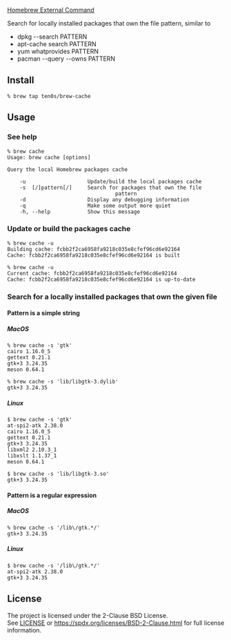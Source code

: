 [Homebrew External Command](https://docs.brew.sh/External-Commands)

Search for locally installed packages that own the file pattern, similar to

* dpkg --search PATTERN
* apt-cache search PATTERN
* yum whatprovides PATTERN
* pacman --query --owns PATTERN

## Install

```
% brew tap ten0s/brew-cache
```

## Usage

### See help

```
% brew cache
Usage: brew cache [options]

Query the local Homebrew packages cache

    -u                    Update/build the local packages cache
    -s  [/]pattern[/]     Search for packages that own the file
                                   pattern
    -d                    Display any debugging information
    -q                    Make some output more quiet
    -h, --help            Show this message
```

### Update or build the packages cache

```
% brew cache -u
Building cache: fcbb2f2ca6958fa9218c035e8cfef96cd6e92164
Cache: fcbb2f2ca6958fa9218c035e8cfef96cd6e92164 is built
```

```
% brew cache -u
Current cache: fcbb2f2ca6958fa9218c035e8cfef96cd6e92164
Cache: fcbb2f2ca6958fa9218c035e8cfef96cd6e92164 is up-to-date
```

### Search for a locally installed packages that own the given file

#### Pattern is a simple string

##### MacOS

```
% brew cache -s 'gtk'
cairo 1.16.0_5
gettext 0.21.1
gtk+3 3.24.35
meson 0.64.1
```

```
% brew cache -s 'lib/libgtk-3.dylib'
gtk+3 3.24.35
```

##### Linux

```
$ brew cache -s 'gtk'
at-spi2-atk 2.38.0
cairo 1.16.0_5
gettext 0.21.1
gtk+3 3.24.35
libxml2 2.10.3_1
libxslt 1.1.37_1
meson 0.64.1
```

```
$ brew cache -s 'lib/libgtk-3.so'
gtk+3 3.24.35
```

#### Pattern is a regular expression

##### MacOS

```
% brew cache -s '/lib\/gtk.*/'
gtk+3 3.24.35
```

##### Linux

```
$ brew cache -s '/lib\/gtk.*/'
at-spi2-atk 2.38.0
gtk+3 3.24.35
```

## License

The project is licensed under the 2-Clause BSD License.<br>
See [LICENSE](LICENSE) or
https://spdx.org/licenses/BSD-2-Clause.html
for full license information.

